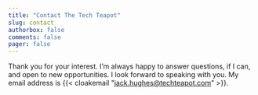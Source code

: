 ```yaml
---
title: "Contact The Tech Teapot"
slug: contact
authorbox: false
comments: false
pager: false
---
```


Thank you for your interest. I’m always happy to answer questions, if I can, and open to new opportunities. I look forward to speaking with you. My email address is {{< cloakemail "jack.hughes@techteapot.com" >}}.

